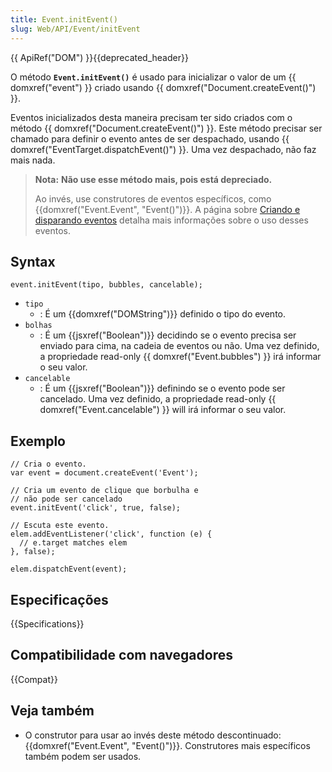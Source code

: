 ```yaml
---
title: Event.initEvent()
slug: Web/API/Event/initEvent
---
```


{{ ApiRef("DOM") }}{{deprecated_header}}

O método **`Event.initEvent()`** é usado para inicializar o valor de um {{ domxref("event") }} criado usando {{ domxref("Document.createEvent()") }}.

Eventos inicializados desta maneira precisam ter sido criados com o método {{ domxref("Document.createEvent()") }}. Este método precisar ser chamado para definir o evento antes de ser despachado, usando {{ domxref("EventTarget.dispatchEvent()") }}. Uma vez despachado, não faz mais nada.

> **Nota:** **Não use esse método mais, pois está depreciado.**
>
> Ao invés, use construtores de eventos específicos, como {{domxref("Event.Event", "Event()")}}. A página sobre [Criando e disparando eventos](/pt-BR/docs/Web/Guide/Events/Creating_and_triggering_events) detalha mais informações sobre o uso desses eventos.

## Syntax

```
event.initEvent(tipo, bubbles, cancelable);
```

- `tipo`
  - : É um {{domxref("DOMString")}} definido o tipo do evento.
- `bolhas`
  - : É um {{jsxref("Boolean")}} decidindo se o evento precisa ser enviado para cima, na cadeia de eventos ou não. Uma vez definido, a propriedade read-only {{ domxref("Event.bubbles") }} irá informar o seu valor.
- `cancelable`
  - : É um {{jsxref("Boolean")}} definindo se o evento pode ser cancelado. Uma vez definido, a propriedade read-only {{ domxref("Event.cancelable") }} will irá informar o seu valor.

## Exemplo

```
// Cria o evento.
var event = document.createEvent('Event');

// Cria um evento de clique que borbulha e
// não pode ser cancelado
event.initEvent('click', true, false);

// Escuta este evento.
elem.addEventListener('click', function (e) {
  // e.target matches elem
}, false);

elem.dispatchEvent(event);
```

## Especificações

{{Specifications}}

## Compatibilidade com navegadores

{{Compat}}

## Veja também

- O construtor para usar ao invés deste método descontinuado: {{domxref("Event.Event", "Event()")}}. Construtores mais específicos também podem ser usados.
